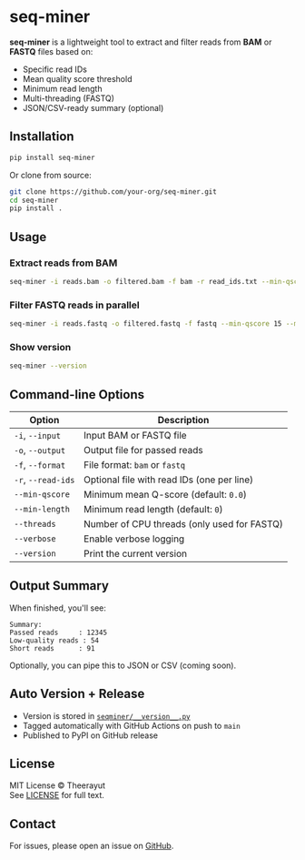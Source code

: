 # seq-miner

**seq-miner** is a lightweight tool to extract and filter reads from **BAM** or **FASTQ** files based on:

- Specific read IDs
- Mean quality score threshold
- Minimum read length
- Multi-threading (FASTQ)
- JSON/CSV-ready summary (optional)


## Installation

```bash
pip install seq-miner
```

Or clone from source:

```bash
git clone https://github.com/your-org/seq-miner.git
cd seq-miner
pip install .
```


## Usage

### Extract reads from BAM

```bash
seq-miner -i reads.bam -o filtered.bam -f bam -r read_ids.txt --min-qscore 10 --min-length 200
```

### Filter FASTQ reads in parallel

```bash
seq-miner -i reads.fastq -o filtered.fastq -f fastq --min-qscore 15 --min-length 1000 --threads 4
```

### Show version

```bash
seq-miner --version
```


## Command-line Options

| Option            | Description                                          |
|-------------------|------------------------------------------------------|
| `-i`, `--input`   | Input BAM or FASTQ file                              |
| `-o`, `--output`  | Output file for passed reads                         |
| `-f`, `--format`  | File format: `bam` or `fastq`                        |
| `-r`, `--read-ids`| Optional file with read IDs (one per line)          |
| `--min-qscore`    | Minimum mean Q-score (default: `0.0`)               |
| `--min-length`    | Minimum read length (default: `0`)                  |
| `--threads`       | Number of CPU threads (only used for FASTQ)         |
| `--verbose`       | Enable verbose logging                               |
| `--version`       | Print the current version                            |


## Output Summary

When finished, you'll see:

```
Summary:
Passed reads     : 12345
Low-quality reads : 54
Short reads      : 91
```

Optionally, you can pipe this to JSON or CSV (coming soon).


## Auto Version + Release

- Version is stored in [`seqminer/__version__.py`](seqminer/__version__.py)
- Tagged automatically with GitHub Actions on push to `main`
- Published to PyPI on GitHub release

## License

MIT License © Theerayut  
See [LICENSE](LICENSE) for full text.


## Contact

For issues, please open an issue on [GitHub](https://github.com/aeiwz/seq-miner/issues).

